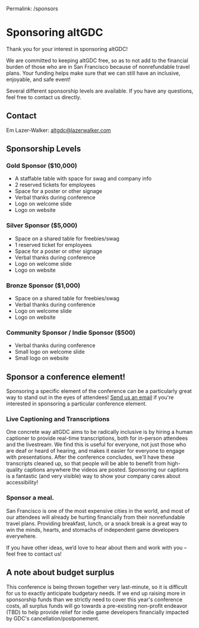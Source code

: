 Permalink: /sponsors

# Sponsoring altGDC

Thank you for your interest in sponsoring altGDC!

We are committed to keeping altGDC free, so as to not add to the financial burden of those who are in San Francisco because of nonrefundable travel plans. Your funding helps make sure that we can still have an inclusive, enjoyable, and safe event!

Several different sponsorship levels are available. If you have any questions, feel free to contact us directly.

## Contact

Em Lazer-Walker: [altgdc@lazerwalker.com](mailto:altgdc@lazerwalker.com)

## Sponsorship Levels

### Gold Sponsor (\$10,000)

- A staffable table with space for swag and company info
- 2 reserved tickets for employees
- Space for a poster or other signage
- Verbal thanks during conference
- Logo on welcome slide
- Logo on website

### Silver Sponsor (\$5,000)

- Space on a shared table for freebies/swag
- 1 reserved ticket for employees
- Space for a poster or other signage
- Verbal thanks during conference
- Logo on welcome slide
- Logo on website

### Bronze Sponsor (\$1,000)

- Space on a shared table for freebies/swag
- Verbal thanks during conference
- Logo on welcome slide
- Logo on website

### Community Sponsor / Indie Sponsor (\$500)

- Verbal thanks during conference
- Small logo on welcome slide
- Small logo on website

## Sponsor a conference element!

Sponsoring a specific element of the conference can be a particularly great way to stand out in the eyes of attendees! [Send us an email](mailto:altgdc@lazerwalker.com) if you're interested in sponsoring a particular conference element.

### Live Captioning and Transcriptions

One concrete way altGDC aims to be radically inclusive is by hiring a human captioner to provide real-time transcriptions, both for in-person attendees and the livestream. We find this is useful for everyone, not just those who are deaf or heard of hearing, and makes it easier for everyone to engage with presentations. After the conference concludes, we'll have these transcripts cleaned up, so that people will be able to benefit from high-quality captions anywhere the videos are posted. Sponsoring our captions is a fantastic (and very visible) way to show your company cares about accessibility!

### Sponsor a meal.

San Francisco is one of the most expensive cities in the world, and most of our attendees will already be hurting financially from their nonrefundable travel plans. Providing breakfast, lunch, or a snack break is a great way to win the minds, hearts, and stomachs of independent game developers everywhere.

If you have other ideas, we’d love to hear about them and work with you – feel free to contact us!

## A note about budget surplus

This conference is being thrown together very last-minute, so it is difficult for us to exactly anticipate budgetary needs. If we end up raising more in sponsorship funds than we strictly need to cover this year's conference costs, all surplus funds will go towards a pre-existing non-profit endeavor (TBD) to help provide relief for indie game developers financially impacted by GDC's cancellation/postponement.
